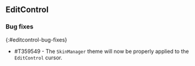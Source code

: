 ## EditControl

### Bug fixes
{:#editcontrol-bug-fixes}

* \#T359549 - The `SkinManager` theme will now be properly applied to the `EditControl` cursor.



